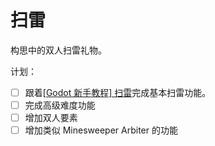 # 扫雷
构思中的双人扫雷礼物。

计划：

- [ ] 跟着[[Godot 新手教程] 扫雷](https://www.bilibili.com/video/BV1yK4y1w7hF/)完成基本扫雷功能。
- [ ] 完成高级难度功能
- [ ] 增加双人要素
- [ ] 增加类似 Minesweeper Arbiter 的功能
